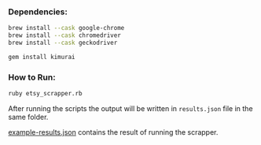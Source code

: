 ### Dependencies:

```bash
brew install --cask google-chrome
brew install --cask chromedriver
brew install --cask geckodriver

gem install kimurai
```

### How to Run:

```bash
ruby etsy_scrapper.rb
```

After running the scripts the output will be written in `results.json` file in the same folder.

[example-results.json](/example-results.json) contains the result of running the scrapper.
